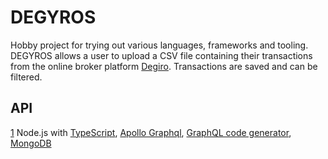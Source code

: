 # DEGYROS

Hobby project for trying out various languages, frameworks and tooling. DEGYROS allows a user to upload a CSV file containing their transactions from the online broker platform [Degiro](https://www.degiro.nl/). Transactions are saved and can be filtered.

## API

[1](/api) Node.js with [TypeScript](https://www.typescriptlang.org/), [Apollo Graphql](https://www.apollographql.com/), [GraphQL code generator](https://graphql-code-generator.com/), [MongoDB](https://www.mongodb.com/)


